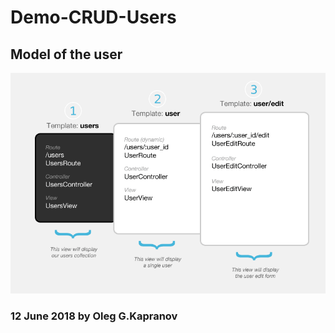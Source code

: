 # Demo-CRUD-Users

## Model of the user

![schema](/schema.png "schema project")

### 12 June 2018 by Oleg G.Kapranov
